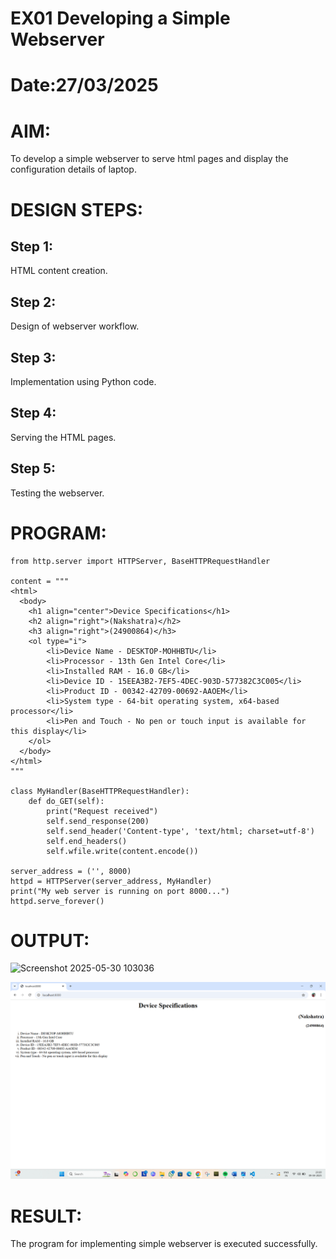 # EX01 Developing a Simple Webserver

# Date:27/03/2025
# AIM:
To develop a simple webserver to serve html pages and display the configuration details of laptop.

# DESIGN STEPS:
## Step 1:
HTML content creation.

## Step 2:
Design of webserver workflow.

## Step 3:
Implementation using Python code.

## Step 4:
Serving the HTML pages.

## Step 5:
Testing the webserver.

# PROGRAM:
```
from http.server import HTTPServer, BaseHTTPRequestHandler

content = """
<html>
  <body>
    <h1 align="center">Device Specifications</h1>
    <h2 align="right">(Nakshatra)</h2>
    <h3 align="right">(24900864)</h3>
    <ol type="i">
        <li>Device Name - DESKTOP-MOHHBTU</li>
        <li>Processor - 13th Gen Intel Core</li>
        <li>Installed RAM - 16.0 GB</li>
        <li>Device ID - 15EEA3B2-7EF5-4DEC-903D-577382C3C005</li>
        <li>Product ID - 00342-42709-00692-AAOEM</li>
        <li>System type - 64-bit operating system, x64-based processor</li>
        <li>Pen and Touch - No pen or touch input is available for this display</li>
    </ol>
  </body>
</html>
"""

class MyHandler(BaseHTTPRequestHandler):
    def do_GET(self):
        print("Request received")
        self.send_response(200)
        self.send_header('Content-type', 'text/html; charset=utf-8')
        self.end_headers()
        self.wfile.write(content.encode())

server_address = ('', 8000)
httpd = HTTPServer(server_address, MyHandler)
print("My web server is running on port 8000...")
httpd.serve_forever()
```
# OUTPUT:
![Screenshot 2025-05-30 103036](https://github.com/user-attachments/assets/fe21d0a1-ad33-4683-9e47-8891ba330785)

![alt text](<Screenshot 2025-04-09 232049.png>)

# RESULT:
The program for implementing simple webserver is executed successfully.
